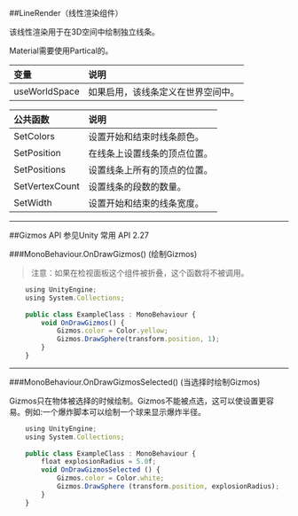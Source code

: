 ##LineRender（线性渲染组件）

该线性渲染用于在3D空间中绘制独立线条。

Material需要使用Partical的。

|变量|说明|
|:--|:--|
|useWorldSpace|如果启用，该线条定义在世界空间中。|

|公共函数|说明|
|:--|:--|
|SetColors|设置开始和结束时线条颜色。|
|SetPosition|在线条上设置线条的顶点位置。|
|SetPositions|设置线条上所有的顶点的位置。|
|SetVertexCount|设置线条的段数的数量。|
|SetWidth|设置开始和结束的线条宽度。|

---

##Gizmos API 参见Unity 常用 API 2.27

###MonoBehaviour.OnDrawGizmos()  (绘制Gizmos)

>注意：如果在检视面板这个组件被折叠，这个函数将不被调用。

```javascript
    using UnityEngine;
    using System.Collections;
 
    public class ExampleClass : MonoBehaviour {
        void OnDrawGizmos() {
            Gizmos.color = Color.yellow;
            Gizmos.DrawSphere(transform.position, 1);
        }
    }
```

---

###MonoBehaviour.OnDrawGizmosSelected() (当选择时绘制Gizmos)

Gizmos只在物体被选择的时候绘制。Gizmos不能被点选，这可以使设置更容易。例如:一个爆炸脚本可以绘制一个球来显示爆炸半径。

```javascript
    using UnityEngine;
    using System.Collections;
 
    public class ExampleClass : MonoBehaviour {
	    float explosionRadius = 5.0f;
	    void OnDrawGizmosSelected () {
		    Gizmos.color = Color.white; 
		    Gizmos.DrawSphere (transform.position, explosionRadius);
	    }
    }
```

